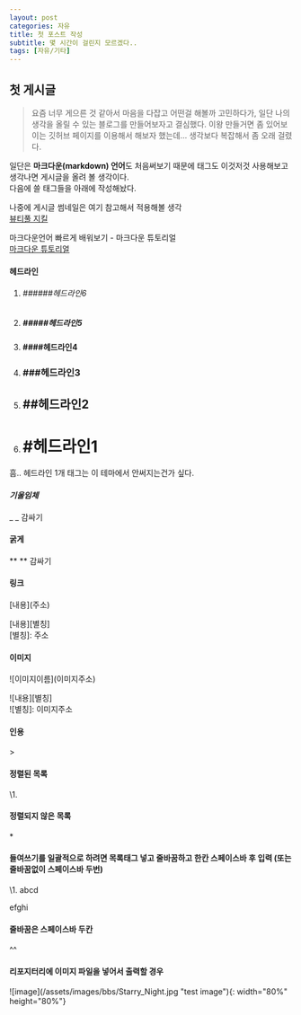 ```yaml
---
layout: post
categories: 자유
title: 첫 포스트 작성	
subtitle: 몇 시간이 걸린지 모르겠다..
tags: [자유/기타]
---
```


## 첫 게시글
>요즘 너무 게으른 것 같아서 마음을 다잡고 어떤걸 해볼까 고민하다가, 일단 나의 생각을 올릴 수 있는 블로그를 만들어보자고 결심했다.
이왕 만들거면 좀 있어보이는 깃허브 페이지를 이용해서 해보자 했는데... 생각보다 복잡해서 좀 오래 걸렸다.

일단은 **마크다운(markdown) 언어**도 처음써보기 때문에 태그도 이것저것 사용해보고 생각나면 게시글을 올려 볼 생각이다.  
다음에 쓸 태그들을 아래에 작성해놨다.

나중에 게시글 썸네일은 여기 참고해서 적용해볼 생각  
[뷰티풀 지킬](https://beautifuljekyll.com/)

마크다운언어 빠르게 배워보기 - 마크다운 튜토리얼  
[마크다운 튜토리얼](https://www.markdowntutorial.com/kr/)

#### 헤드라인  
1. ###### ######헤드라인6  
2. ##### #####헤드라인5  
3. #### ####헤드라인4  
4. ### ###헤드라인3  
5. ## ##헤드라인2  
6. # #헤드라인1

흠.. 헤드라인 1개 태그는 이 테마에서 안써지는건가 싶다.


#### _기울임체_  
_ _ 감싸기

#### **굵게**  
** ** 감싸기

#### 링크
\[내용](주소)  

\[내용]\[별칭]  
\[별칭]: 주소

#### 이미지
\!\[이미지이름](이미지주소)  

\!\[내용][별칭]  
\!\[별칭]: 이미지주소

#### 인용
\> 

#### 정렬된 목록  
\1.

#### 정렬되지 않은 목록  
\*

#### 들여쓰기를 일괄적으로 하려면 목록태그 넣고 줄바꿈하고 한칸 스페이스바 후 입력 (또는 줄바꿈없이 스페이스바 두번)
\1. abcd

 efghi

#### 줄바꿈은 스페이스바 두칸
^^

#### 리포지터리에 이미지 파일을 넣어서 출력할 경우
\!\[image](/assets/images/bbs/Starry_Night.jpg "test image"){: width="80%" height="80%"}
